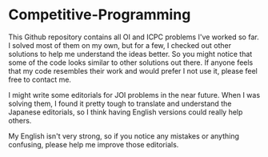 # Competitive-Programming
 
This Github repository contains all OI and ICPC problems I've worked so far. I solved most of them on my own, but for a few, I checked out other solutions to help me understand the ideas better. So you might notice that some of the code looks similar to other solutions out there. If anyone feels that my code resembles their work and would prefer I not use it, please feel free to contact me.

I might write some editorials for JOI problems in the near future. When I was solving them, I found it pretty tough to translate and understand the Japanese editorials, so I think having English versions could really help others. 

My English isn't very strong, so if you notice any mistakes or anything confusing, please help me improve those editorials.